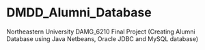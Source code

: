 # DMDD_Alumni_Database
Northeastern University DAMG_6210 Final Project (Creating Alumni Database using Java Netbeans, Oracle JDBC and MySQL database)
